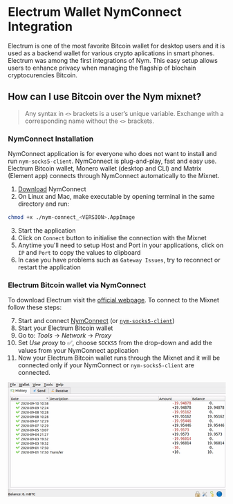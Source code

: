 # Electrum Wallet NymConnect Integration

Electrum is one of the most favorite Bitcoin wallet for desktop users and it is used as a backend wallet for various crypto aplications in smart phones. Electrum was among the first integrations of Nym. This easy setup allows users to enhance privacy when managing the flagship of blochain cryptocurencies Bitcoin.

## How can I use Bitcoin over the Nym mixnet?

> Any syntax in `<>` brackets is a user’s unique variable. Exchange with a corresponding name without the `<>` brackets.

### NymConnect Installation

NymConnect application is for everyone who does not want to install and run `nym-socks5-client`. NymConnect is plug-and-play, fast and easy use. Electrum Bitcoin wallet, Monero wallet (desktop and CLI) and Matrix (Element app) connects through NymConnect automatically to the Mixnet.

1. [Download](https://nymtech.net/download/nymconnect) NymConnect
2. On Linux and Mac, make executable by opening terminal in the same directory and run:

```sh
chmod +x ./nym-connect_<VERSION>.AppImage
```

3. Start the application
4. Click on `Connect` button to initialise the connection with the Mixnet
5. Anytime you'll need to setup Host and Port in your applications, click on `IP` and `Port` to copy the values to clipboard
6. In case you have problems such as `Gateway Issues`, try to reconnect or restart the application

### Electrum Bitcoin wallet via NymConnect


To download Electrum visit the [official webpage](https://electrum.org/#download). To connect to the Mixnet follow these steps:

7. Start and connect [NymConnect](./electrum.md#nymconnect-installation) (or [`nym-socks5-client`](https://nymtech.net/docs/clients/socks5-client.html))
2. Start your Electrum Bitcoin wallet
3. Go to: *Tools* -> *Network* -> *Proxy*
4. Set *Use proxy* to ✅, choose `SOCKS5` from the drop-down and add the values from your NymConnect application
5. Now your Electrum Bitcoin wallet runs through the Mixnet and it will be connected only if your NymConnect or `nym-socks5-client` are connected.

![Electrum Bitcoin wallet setup](../images/electrum_tutorial/electrum.gif)
